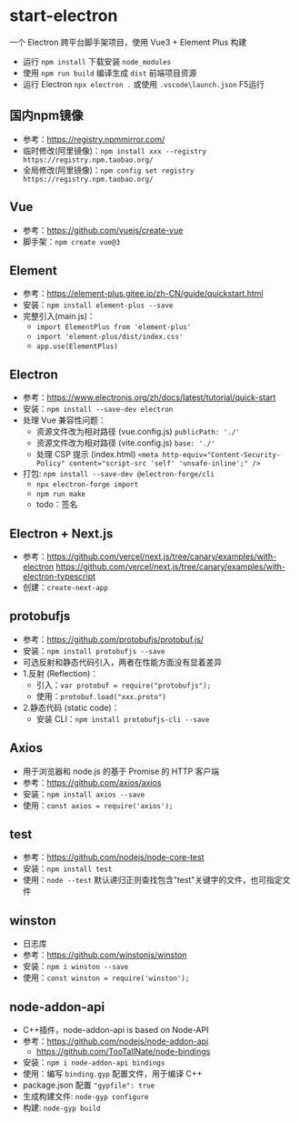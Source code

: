 # start-electron
 一个 Electron 跨平台脚手架项目，使用 Vue3 + Element Plus 构建
- 运行 `npm install` 下载安装 `node_modules`
- 使用 `npm run build` 编译生成 `dist` 前端项目资源
- 运行 Electron `npx electron .` 或使用 `.vscode\launch.json` F5运行

## 国内npm镜像
- 参考：https://registry.npmmirror.com/
- 临时修改(阿里镜像)：`npm install xxx --registry https://registry.npm.taobao.org/`
- 全局修改(阿里镜像)：`npm config set registry https://registry.npm.taobao.org/`

## Vue
- 参考：https://github.com/vuejs/create-vue
- 脚手架：`npm create vue@3`

## Element
- 参考：https://element-plus.gitee.io/zh-CN/guide/quickstart.html
- 安装：`npm install element-plus --save`
- 完整引入(main.js)：
  - `import ElementPlus from 'element-plus'`
  - `import 'element-plus/dist/index.css'`
  - `app.use(ElementPlus)`

## Electron
- 参考：https://www.electronjs.org/zh/docs/latest/tutorial/quick-start
- 安装：`npm install --save-dev electron`
- 处理 Vue 兼容性问题：
  - 资源文件改为相对路径 (vue.config.js) `publicPath: './'`
  - 资源文件改为相对路径 (vite.config.js) `base: './'`
  - 处理 CSP 提示 (index.html) `<meta http-equiv="Content-Security-Policy" content="script-src 'self' 'unsafe-inline';" />`
- 打包: `npm install --save-dev @electron-forge/cli`
  - `npx electron-forge import`
  - `npm run make`
  - todo：签名

## Electron + Next.js
- 参考：https://github.com/vercel/next.js/tree/canary/examples/with-electron
https://github.com/vercel/next.js/tree/canary/examples/with-electron-typescript
- 创建：`create-next-app`


## protobufjs
- 参考：https://github.com/protobufjs/protobuf.js/
- 安装：`npm install protobufjs --save` 
- 可选反射和静态代码引入，两者在性能方面没有显着差异
- 1.反射 (Reflection)：
  - 引入：`var protobuf = require("protobufjs");` 
   - 使用：`protobuf.load("xxx.proto")`
- 2.静态代码 (static code)：
  - 安装 CLI：`npm install protobufjs-cli --save`

## Axios
- 用于浏览器和 node.js 的基于 Promise 的 HTTP 客户端
- 参考：https://github.com/axios/axios
- 安装：`npm install axios --save`
- 使用：`const axios = require('axios');` 

## test
- 参考：https://github.com/nodejs/node-core-test
- 安装：`npm install test`
- 使用：`node --test` 默认递归正则查找包含"test"关键字的文件，也可指定文件

## winston
- 日志库
- 参考：https://github.com/winstonjs/winston
- 安装：`npm i winston --save`
- 使用：`const winston = require('winston');` 

## node-addon-api
- C++插件，node-addon-api is based on Node-API
- 参考：https://github.com/nodejs/node-addon-api
  - https://github.com/TooTallNate/node-bindings
- 安装：`npm i node-addon-api bindings`
- 使用：编写 `binding.gyp` 配置文件，用于编译 C++
- package.json 配置 `"gypfile": true`
- 生成构建文件: `node-gyp configure`
- 构建: `node-gyp build`
